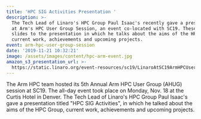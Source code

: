 ```yaml
---
title: 'HPC SIG Activities Presentation '
description: >-
  The Tech Lead of Linaro's HPC Group Paul Isaac's recently gave a presentation
  at Arm's HPC User Group Session, an event co-located with SC19. These are the
  slides to the presentation in which he talks about the aims of the HPC Group,
  current work, achievements and upcoming projects.
event: arm-hpc-user-group-session
date: '2019-11-21 10:32:21'
image: /assets/images/content/hpc-arm-event.jpg
amazon_s3_presentation_url: >-
  https://static.linaro.org/event-resources/sc19/LinaroAtSC19ArmHPCUserGroupNov2019.pdf
---
```

The Arm HPC team hosted its 5th Annual Arm HPC User Group (AHUG) session at SC19. The all-day event took place on Monday, Nov. 18 at the Curtis Hotel in Denver. The Tech Lead of Linaro's HPC Group Paul Isaac's gave a presentation titled "HPC SIG Activities", in which he talked about the aims of the HPC Group, current work, achievements and upcoming projects.
